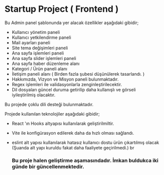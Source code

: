 


# Startup Project ( Frontend )

Bu Admin panel şablonunda yer alacak özellikler aşağıdaki gibidir;
- Kullanıcı yönetim paneli
- Kullanıcı yetkilendirme paneli
- Mail ayarları paneli
- Site tema değişimleri paneli
- Ana sayfa işlemleri paneli
- Ana sayfa slider işlemleri paneli
- Ana sayfa haber düzenleme alanı
- Kategori / Ürün paneli alanı
- İletişim paneli alanı ( Birden fazla şubesi düşünülerek tasarlandı. )
- Hakkımızda, Vizyon ve Misyon paneli bulunmaktadır.
- Regex işlemleri ile validasyonlarla zenginleştirilecektir.
- Dil dosyaları güncel duruma getirilip daha kullanışlı ve görseli iyileştirilmiş olacaktır.

Bu projede çoklu dili desteği bulunmaktadır.

Projede kullanılan teknolojiler aşağıdaki gibidir;
- React 'ın Hooks altyapısı kullanılarak geliştirilmiltir.
- Vite ile konfigürasyon edilerek daha da hızlı olması sağlandı.
- eslint alt yapısı kullanılarak hatasız kullanıcı dostu ürün çıkartılmış olacak (Şuanda alt yapı kuruldu fakat daha faaliyete geçirilmedi.)
br



    ### Bu proje halen geliştirme aşamasındadır. İmkan buldukca iki günde bir güncellenmektedir. ###
